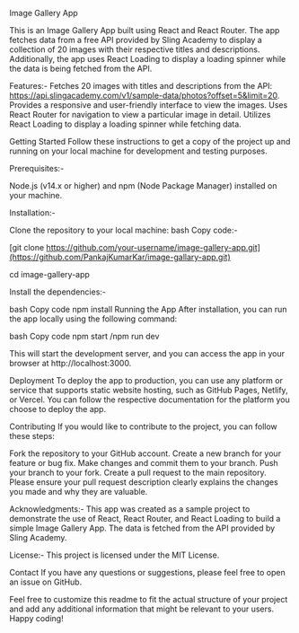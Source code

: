 Image Gallery App 

This is an Image Gallery App built using React and React Router. The app fetches data from a free API provided by Sling Academy to display a collection of 20 images with their respective titles and descriptions. Additionally, the app uses React Loading to display a loading spinner while the data is being fetched from the API.

Features:-
Fetches 20 images with titles and descriptions from the API: https://api.slingacademy.com/v1/sample-data/photos?offset=5&limit=20.
Provides a responsive and user-friendly interface to view the images.
Uses React Router for navigation to view a particular image in detail.
Utilizes React Loading to display a loading spinner while fetching data.

Getting Started
Follow these instructions to get a copy of the project up and running on your local machine for development and testing purposes.

Prerequisites:-

Node.js (v14.x or higher) and npm (Node Package Manager) installed on your machine.

Installation:-

Clone the repository to your local machine:
bash
Copy code:-

[git clone https://github.com/your-username/image-gallery-app.git](https://github.com/PankajKumarKar/image-gallary-app.git)

cd image-gallery-app

Install the dependencies:-

bash
Copy code
npm install
Running the App
After installation, you can run the app locally using the following command:

bash
Copy code
npm start /npm run dev

This will start the development server, and you can access the app in your browser at http://localhost:3000.

Deployment
To deploy the app to production, you can use any platform or service that supports static website hosting, such as GitHub Pages, Netlify, or Vercel. You can follow the respective documentation for the platform you choose to deploy the app.

Contributing
If you would like to contribute to the project, you can follow these steps:

Fork the repository to your GitHub account.
Create a new branch for your feature or bug fix.
Make changes and commit them to your branch.
Push your branch to your fork.
Create a pull request to the main repository.
Please ensure your pull request description clearly explains the changes you made and why they are valuable.

Acknowledgments:-
This app was created as a sample project to demonstrate the use of React, React Router, and React Loading to build a simple Image Gallery App. The data is fetched from the API provided by Sling Academy.

License:-
This project is licensed under the MIT License.

Contact
If you have any questions or suggestions, please feel free to open an issue on GitHub.

Feel free to customize this readme to fit the actual structure of your project and add any additional information that might be relevant to your users. Happy coding!
